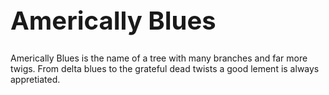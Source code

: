<html>

<style>
  h1 {font-size: 40px;}
</style>

<head>
<title>Assurance</title>
</head>

<body>
<h1>Americally Blues</h1>
<p>Americally Blues is the name of a tree with many branches and far more twigs. 
From delta blues to the grateful dead twists a good lement is always appretiated.</p>
</body>

<html>

